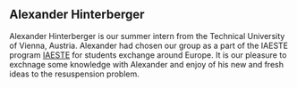 ## Alexander Hinterberger

Alexander Hinterberger is our summer intern from the Technical University of Vienna, Austria. Alexander had chosen our group as a part of the IAESTE program [IAESTE](http://www.iaeste.org/ "International Student Exchange") for students exchange around Europe. It is our pleasure to exchnage some knowledge with Alexander and enjoy of his new and fresh ideas to the resuspension problem. 
